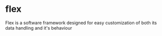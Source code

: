 # flex
Flex is a software framework designed for easy customization of both its data handling and it's behaviour
